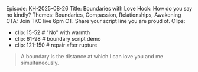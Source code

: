 Episode: KH-2025-08-26
Title: Boundaries with Love
Hook: How do you say no kindly?
Themes: Boundaries, Compassion, Relationships, Awakening
CTA: Join TKC live 6pm CT. Share your script line you are proud of.
Clips:
- clip: 15-52   # "No" with warmth
- clip: 61-98   # boundary script demo
- clip: 121-150 # repair after rupture

> A boundary is the distance at which I can love you and me simultaneously.
